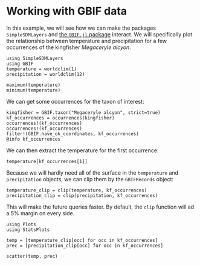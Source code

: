 # Working with GBIF data

In this example, we will see how we can make the packages `SimpleSDMLayers` and
[the `GBIF.jl` package][gbif] interact. We will specifically plot the
relationship between temperature and precipitation for a few occurrences of the
kingfisher *Megaceryle alcyon*.

[gbif]: https://ecojulia.github.io/GBIF.jl/dev/

```@example temp
using SimpleSDMLayers
using GBIF
temperature = worldclim(1)
precipitation = worldclim(12)
```

```@example temp
maximum(temperature)
minimum(temperature)
```

We can get some occurrences for the taxon of interest:

```@example temp
kingfisher = GBIF.taxon("Megaceryle alcyon", strict=true)
kf_occurrences = occurrences(kingfisher)
occurrences!(kf_occurrences)
occurrences!(kf_occurrences)
filter!(GBIF.have_ok_coordinates, kf_occurrences)
@info kf_occurrences
```

We can then extract the temperature for the first occurrence:

```@example temp
temperature[kf_occurrences[1]]
```

Because we will hardly need all of the surface in the `temperature` and
`precipitation` objects, we can clip them by the `GBIFRecords` object:

```@example temp
temperature_clip = clip(temperature, kf_occurrences)
precipitation_clip = clip(precipitation, kf_occurrences)
```

This will make the future queries faster. By default, the `clip` function will
ad a 5% margin on every side.

```@example temp
using Plots
using StatsPlots

temp = [temperature_clip[occ] for occ in kf_occurrences]
prec = [precipitation_clip[occ] for occ in kf_occurrences]

scatter(temp, prec)
```
